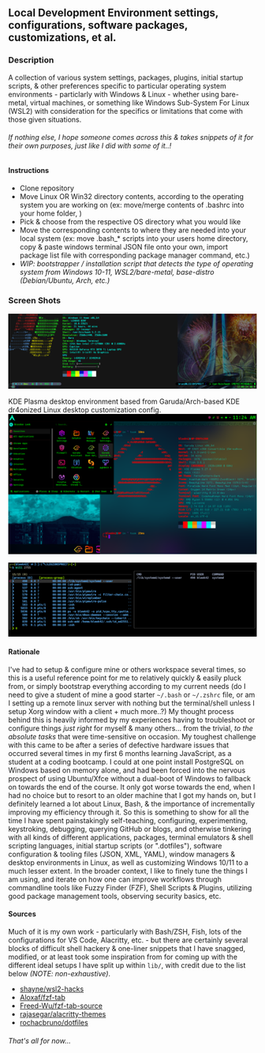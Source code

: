 ## Local Development Environment settings, configurations, software packages, customizations, et al.

### Description

A collection of various system settings, packages, plugins, initial startup scripts, & other preferences specific to particular operating system environments - particlarly with Windows & Linux - whether using bare-metal, virtual machines, or something like Windows Sub-System For Linux (WSL2) with consideration for the specifics or limitations that come with those given situations.

###### _If nothing else, I hope someone comes across this & takes snippets of it for their own purposes, just like I did with some of it..!_

#### Instructions

- Clone repository
- Move Linux OR Win32 directory contents, according to the operating system you are working on (ex: move/merge contents of .bashrc into your home folder, )
- Pick & choose from the respective OS directory what you would like
- Move the corresponding contents to where they are needed into your local system (ex:  move .bash_* scripts into your users home directory, copy & paste windows terminal JSON file onto your own, import package list file with corresponding package manager command, etc.)
- *WIP: bootstrapper / installation script that detects the type of operating system from Windows 10-11, WSL2/bare-metal, base-distro (Debian/Ubuntu, Arch, etc.)*

### Screen Shots

![Git-Bash-MSYS2-MINGW64](/images/msys-git-bash-neofetch.png "Git-Bash, Windows w/ OhMyPosh &amp; NeoFetch")

KDE Plasma desktop environment based from Garuda/Arch-based KDE dr4onized Linux desktop customization config.
![KDE-Arch-Garuda-Linux](/images/kde-plasma-arch-garuda.png "Fish in Alacritty term, KDE Plasma desktop, Garuda/Arch linux")

![WSL2-Deb-Linux](/images/kali-zsh-fzf.png "WSL2/Kali-Linux ZSH Prompt w/ FZF, completions, kill + ps output")

#### Rationale

I've had to setup & configure mine or others workspace several times, so this is a useful reference point for me to relatively quickly & easily pluck from, or simply bootstrap everything according to my current needs (do I need to give a student of mine a good starter `~/.bash` or `~/.zshrc` file, or am I setting up a remote linux server with nothing but the terminal/shell unless I setup Xorg window with a client + much more..?) My thought process behind this is heavily informed by my experiences having to troubleshoot or configure things *just right* for myself & many others... from the trivial, *to the absolute tasks* that were time-sensitive on occasion.
My toughest challenge with this came to be after a series of defective hardware issues that occurred several times in my first 6 months learning JavaScript, as a student at a coding bootcamp. I could at one point install PostgreSQL on Windows based on memory alone, and had been forced into the nervous prospect of using Ubuntu/Xfce without a dual-boot of Windows to fallback on towards the end of the course. It only got worse towards the end, when I had no choice but to resort to an older machine that I got my hands on, but I definitely learned a lot about Linux, Bash, & the importance of incrementally improving my efficiency through it.
So this is something to show for all the time I have spent painstakingly self-teaching, configuring, experimenting, keystroking, debugging, querying GitHub or blogs, and otherwise tinkering with all kinds of different applications, packages, terminal emulators & shell scripting languages, initial startup scripts (or ".dotfiles"), software configuration & tooling files (JSON, XML, YAML), window managers & desktop environments in Linux, as well as customizing Windows 10/11 to a much lesser extent.
In the broader context, I like to finely tune the things I am using, and iterate on how one can improve workflows through commandline tools like Fuzzy Finder (FZF), Shell Scripts & Plugins, utilizing good package management tools, observing security basics, etc.

#### Sources

Much of it is my own work - particularly with Bash/ZSH, Fish, lots of the configurations for VS Code, Alacritty, etc. - but there are certainly several blocks of difficult shell hackery & one-liner snippets that I have snagged, modified, or at least took some inspiration from for coming up with the different ideal setups I have split up within `lib/`, with credit due to the list below _(NOTE: non-exhaustive)_.

- [shayne/wsl2-hacks](https://github.com/shayne/wsl2-hacks)
- [Aloxaf/fzf-tab](https://github.com/Aloxaf/fzf-tab)
- [Freed-Wu/fzf-tab-source](https://github.com/Freed-Wu/fzf-tab-source)
- [rajasegar/alacritty-themes](https://github.com/rajasegar/alacritty-themes)
- [rochacbruno/dotfiles](https://github.com/rochacbruno/dotfiles)

###### _That's all for now..._
